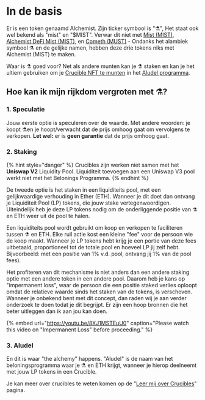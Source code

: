 # In de basis

Er is een token genaamd Alchemist. Zijn ticker symbool is "⚗️",  Het staat ook wel bekend als "mist" en "$MIST". Verwar dit niet met [Mist \(MIST\)](https://www.coingecko.com/en/coins/mist), [Alchemist DeFi Mist \(MIST\)](https://www.coingecko.com/en/coins/alchemist-defi-mist), en [Cometh \(MUST\)](https://coinmarketcap.com/currencies/cometh/) - Ondanks het alambiek symbool ⚗️ en de gelijke namen, hebben deze drie tokens niks met Alchemist \(MIST\) te maken.

Waar is ⚗️ goed voor? Net als andere munten kan je ⚗️ staken en kan je het ultiem gebruiken om je [Crucible NFT te munten](https://app.gitbook.com/@alchemist-docs/s/mist/~/drafts/-M_gHtk22CITCclybwJZ/v/dutch-1/crucible/teach-me-about-crucibles) in het [Aludel programma](https://app.gitbook.com/@alchemist-docs/s/mist/~/drafts/-M_gHtk22CITCclybwJZ/v/dutch-1/the-basic-outline#3-aludel).

## Hoe kan ik mijn rijkdom vergroten met ⚗️?

### 1. Speculatie

Jouw eerste optie is speculeren over de waarde. Met andere woorden: je koopt ⚗️en je hoopt/verwacht dat de prijs omhoog gaat om vervolgens te verkopen. **Let wel:** er is **geen garantie** dat de prijs omhoog gaat.

### 2. Staking

{% hint style="danger" %}
Crucibles zijn werken niet samen met het **Uniswap V2** Liquidity Pool. Liquiditeit toevoegen aan een Uniswap V3 pool werkt niet met het Belonings Programma.
{% endhint %}

De tweede optie is het staken in een liquiditeits pool, met een gelijkwaardige verhouding in Ether \(ETH\). Wanneer je dit doet dan ontvang je Liquiditeit Pool \(LP\) tokens, die jouw stake vertegenwoordigen. Uiteindelijk heb je deze LP tokens nodig om de onderliggende positie van ⚗️ en ETH weer uit de pool te halen.

Een liquiditeits pool wordt gebruikt om koop en verkopen te faciliteren tussen ⚗️ en ETH. Elke ruil actie kost een kleine "fee" voor de persoon wie de koop maakt. Wanneer je LP tokens hebt krijg je een portie van deze fees uitbetaald, proportioneel tot de totale pool en hoeveel LP jij zelf hebt. Bijvoorbeeld: met een positie van 1% v.d. pool, ontvang jij 1% van de pool fees\).

Het profiteren van dit mechanisme is niet anders dan een andere staking optie met een andere token in een andere pool. Daarom heb je kans op "impermanent loss", waar de persoon die een positie staked verlies oploopt omdat de relatieve waarde sinds het staken van de tokens, is verschoven. Wanneer je onbekend bent met dit concept, dan raden wij je aan verder onderzoek te doen todat je dit begrijpt. Er zijn een hoop bronnen die het beter uitleggen dan ik aan jou kan doen.

{% embed url="https://youtu.be/8XJ1MSTEuU0" caption="Please watch this video on \"Impermanent Loss\" before proceeding." %}

### 3. Aludel

En dit is waar "the alchemy" happens. "Aludel" is de naam van het beloningsprogramma waar je ⚗️ en ETH krijgt, wanneer je hierop deelneemt met jouw LP tokens in een Crucible.

Je kan meer over crucibles te weten komen op de "[Leer mij over Crucibles](https://app.gitbook.com/@alchemist-docs/s/mist/~/drafts/-M_gHtk22CITCclybwJZ/v/dutch-1/crucible/teach-me-about-crucibles)" pagina.

